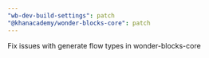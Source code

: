 ```yaml
---
"wb-dev-build-settings": patch
"@khanacademy/wonder-blocks-core": patch
---
```


Fix issues with generate flow types in wonder-blocks-core
